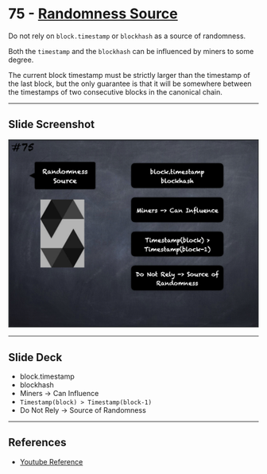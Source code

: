 # 75 - [Randomness Source](Randomness%20Source.md)
Do not rely on `block.timestamp` or `blockhash` as a source of randomness. 

Both the `timestamp` and the `blockhash` can be influenced by miners to some degree. 

The current block timestamp must be strictly larger than the timestamp of the last block, but the only guarantee is that it will be somewhere between the timestamps of two consecutive blocks in the canonical chain.

___
## Slide Screenshot
![075.png](../../images/2.Solidity%20101/075.png)
___
## Slide Deck
- block.timestamp
- blockhash
- Miners -> Can Influence
- `Timestamp(block) > Timestamp(block-1)`
- Do Not Rely -> Source of Randomness
___
## References
- [Youtube Reference](https://youtu.be/WgU7KKKomMk?t=1289)


